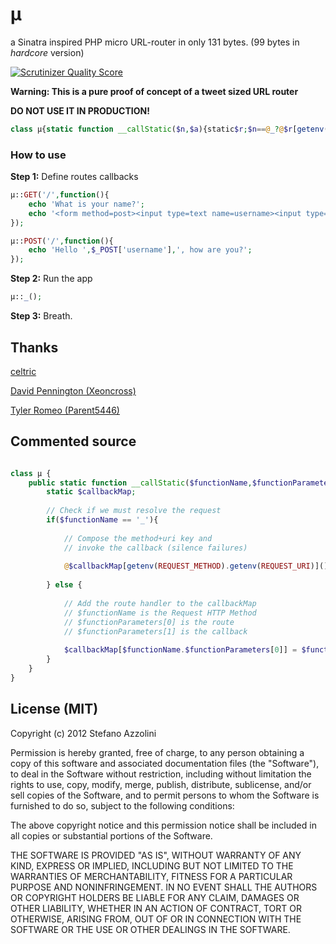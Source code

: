 # µ

a Sinatra inspired PHP micro URL-router in only 131 bytes. (99 bytes in *hardcore* version)

[![Scrutinizer Quality Score](https://scrutinizer-ci.com/g/lastguest/mu/badges/quality-score.png?s=e29b47be8993b94957e9e6e9f37edd6184f6c753)](https://scrutinizer-ci.com/g/lastguest/mu/)

**Warning: This is a pure proof of concept of a tweet sized URL router**

**DO NOT USE IT IN PRODUCTION!**

```php
class µ{static function __callStatic($n,$a){static$r;$n==@_?@$r[getenv(REQUEST_METHOD).getenv(REQUEST_URI)]():$r[$n.$a[0]]=$a[1];}}
```

### How to use

**Step 1:** Define routes callbacks

```php
µ::GET('/',function(){
    echo 'What is your name?';
    echo '<form method=post><input type=text name=username><input type=submit></form>';
});
```
	
```php
µ::POST('/',function(){
    echo 'Hello ',$_POST['username'],', how are you?';
});
```

**Step 2:** Run the app
	
```php
µ::_();
```

**Step 3:** Breath.

## Thanks
[celtric](https://github.com/celtric)

[David Pennington (Xeoncross)](https://github.com/Xeoncross)

[Tyler Romeo (Parent5446)](https://github.com/Parent5446)


## Commented source

```php

class µ {
    public static function __callStatic($functionName,$functionParameters){
        static $callbackMap;
        
        // Check if we must resolve the request
        if($functionName == '_'){
        
            // Compose the method+uri key and
            // invoke the callback (silence failures)
        
            @$callbackMap[getenv(REQUEST_METHOD).getenv(REQUEST_URI)]();
        
        } else {
        
            // Add the route handler to the callbackMap
            // $functionName is the Request HTTP Method
            // $functionParameters[0] is the route
            // $functionParameters[1] is the callback
        
            $callbackMap[$functionName.$functionParameters[0]] = $functionParameters[1];
        }
    }
}
```


## License (MIT)

Copyright (c) 2012 Stefano Azzolini

Permission is hereby granted, free of charge, to any person
obtaining a copy of this software and associated documentation
files (the "Software"), to deal in the Software without
restriction, including without limitation the rights to use,
copy, modify, merge, publish, distribute, sublicense, and/or sell
copies of the Software, and to permit persons to whom the
Software is furnished to do so, subject to the following
conditions:

The above copyright notice and this permission notice shall be
included in all copies or substantial portions of the Software.

THE SOFTWARE IS PROVIDED "AS IS", WITHOUT WARRANTY OF ANY KIND,
EXPRESS OR IMPLIED, INCLUDING BUT NOT LIMITED TO THE WARRANTIES
OF MERCHANTABILITY, FITNESS FOR A PARTICULAR PURPOSE AND
NONINFRINGEMENT. IN NO EVENT SHALL THE AUTHORS OR COPYRIGHT
HOLDERS BE LIABLE FOR ANY CLAIM, DAMAGES OR OTHER LIABILITY,
WHETHER IN AN ACTION OF CONTRACT, TORT OR OTHERWISE, ARISING
FROM, OUT OF OR IN CONNECTION WITH THE SOFTWARE OR THE USE OR
OTHER DEALINGS IN THE SOFTWARE.
